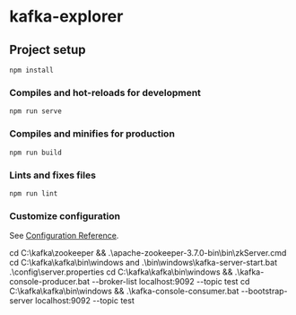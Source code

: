 # kafka-explorer

## Project setup
```
npm install
```

### Compiles and hot-reloads for development
```
npm run serve
```

### Compiles and minifies for production
```
npm run build
```

### Lints and fixes files
```
npm run lint
```

### Customize configuration
See [Configuration Reference](https://cli.vuejs.org/config/).


<!--  -->
cd C:\kafka\zookeeper && .\apache-zookeeper-3.7.0-bin\bin\zkServer.cmd
cd  C:\kafka\kafka\bin\windows and .\bin\windows\kafka-server-start.bat .\config\server.properties
cd C:\kafka\kafka\bin\windows && .\kafka-console-producer.bat --broker-list localhost:9092 --topic test
cd C:\kafka\kafka\bin\windows && .\kafka-console-consumer.bat --bootstrap-server localhost:9092 --topic test
